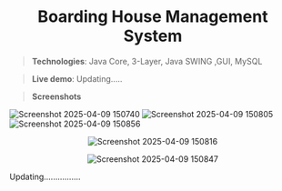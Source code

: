 <h1 align="center"><b>Boarding House Management System</b></h1>

> **Technologies**: Java Core, 3-Layer, Java SWING ,GUI, MySQL

> **Live demo**: Updating.....

> **Screenshots**

![Screenshot 2025-04-09 150740](https://github.com/user-attachments/assets/dc10c697-0ccf-4a9d-bcb4-410aff1bdcb0)
![Screenshot 2025-04-09 150805](https://github.com/user-attachments/assets/4062cb13-275c-440f-861a-e9160fa50a33)
![Screenshot 2025-04-09 150856](https://github.com/user-attachments/assets/c76b8596-3bd8-42e2-921f-a67845827dac)

<div align="center">

![Screenshot 2025-04-09 150816](https://github.com/user-attachments/assets/1c3a813b-da03-42a1-a13f-4ab8db9b1cab)

</div>

<div align="center">

![Screenshot 2025-04-09 150847](https://github.com/user-attachments/assets/193c1671-d82f-4007-b55c-7e9b41999d10)

</div>
Updating................
